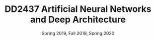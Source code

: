 ---
title: "DD2437 Artificial Neural Networks and Deep Architecture"
collection: teaching
type: "Post Graduate course"
link: https://www.kth.se/student/kurser/kurs/DD2437?l=en
venue: "KTH Royal Institute of Technology"
date: Spring 2019, Fall 2019, Spring 2020
location: "Stockholm, Swedem"
---